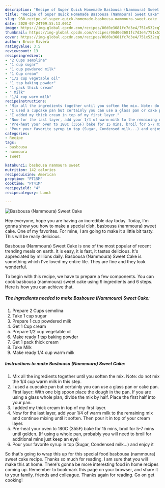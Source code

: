 ```yaml
---
description: "Recipe of Super Quick Homemade Basbousa (Nammoura) Sweet Cake"
title: "Recipe of Super Quick Homemade Basbousa (Nammoura) Sweet Cake"
slug: 930-recipe-of-super-quick-homemade-basbousa-nammoura-sweet-cake
date: 2020-07-24T09:55:13.001Z
image: https://img-global.cpcdn.com/recipes/06d0e3681fc7d3e4/751x532cq70/basbousa-nammoura-sweet-cake-recipe-main-photo.jpg
thumbnail: https://img-global.cpcdn.com/recipes/06d0e3681fc7d3e4/751x532cq70/basbousa-nammoura-sweet-cake-recipe-main-photo.jpg
cover: https://img-global.cpcdn.com/recipes/06d0e3681fc7d3e4/751x532cq70/basbousa-nammoura-sweet-cake-recipe-main-photo.jpg
author: Bruce Rivera
ratingvalue: 3.5
reviewcount: 13
recipeingredient:
- "2 Cups semolina"
- "1 cup sugar"
- "1 cup powdered milk"
- "1 Cup cream"
- "1/2 cup vegetable oil"
- "1 tsp baking powder"
- "1 pack thick cream"
- " Milk"
- "1/4 cup warm milk"
recipeinstructions:
- "Mix all the ingredients together until you soften the mix. Note: do not mix the 1/4 cup warm milk in this step."
- "I used a cupcake pan but certainly you can use a glass pan or cake pan. First layer: With one big spoon place the dough in the pan. If you are using a glass whole plan, divide the mix by half. Place the first half into your pan."
- "I added my thick cream in top of my first layer."
- "Now for the last layer, add your 1/4 of warm milk to the remaining mix and continue mixing until it soften. Then pour it in top of your cream layer."
- "Pre-heat your oven to 180C (355F) bake for 15 mins, broil for 5-7 mins until golden. (If using a whole pan, probably you will need to broil for additional mins just keep an eye)"
- "Pour your favorite syrup in top (Sugar, Condensed milk...) and enjoy it"
categories:
- Recipe
tags:
- basbousa
- nammoura
- sweet

katakunci: basbousa nammoura sweet 
nutrition: 142 calories
recipecuisine: American
preptime: "PT15M"
cooktime: "PT41M"
recipeyield: "4"
recipecategory: Lunch

---
```



![Basbousa (Nammoura) Sweet Cake](https://img-global.cpcdn.com/recipes/06d0e3681fc7d3e4/751x532cq70/basbousa-nammoura-sweet-cake-recipe-main-photo.jpg)

Hey everyone, hope you are having an incredible day today. Today, I'm gonna show you how to make a special dish, basbousa (nammoura) sweet cake. One of my favorites. For mine, I am going to make it a little bit tasty. This will be really delicious.



Basbousa (Nammoura) Sweet Cake is one of the most popular of recent trending meals on earth. It is easy, it is fast, it tastes delicious. It's appreciated by millions daily. Basbousa (Nammoura) Sweet Cake is something which I've loved my entire life. They are fine and they look wonderful.


To begin with this recipe, we have to prepare a few components. You can cook basbousa (nammoura) sweet cake using 9 ingredients and 6 steps. Here is how you can achieve that.

<!--inarticleads1-->

##### The ingredients needed to make Basbousa (Nammoura) Sweet Cake:

1. Prepare 2 Cups semolina
1. Take 1 cup sugar
1. Prepare 1 cup powdered milk
1. Get 1 Cup cream
1. Prepare 1/2 cup vegetable oil
1. Make ready 1 tsp baking powder
1. Get 1 pack thick cream
1. Take  Milk
1. Make ready 1/4 cup warm milk




<!--inarticleads2-->

##### Instructions to make Basbousa (Nammoura) Sweet Cake:

1. Mix all the ingredients together until you soften the mix. Note: do not mix the 1/4 cup warm milk in this step.
1. I used a cupcake pan but certainly you can use a glass pan or cake pan. First layer: With one big spoon place the dough in the pan. If you are using a glass whole plan, divide the mix by half. Place the first half into your pan.
1. I added my thick cream in top of my first layer.
1. Now for the last layer, add your 1/4 of warm milk to the remaining mix and continue mixing until it soften. Then pour it in top of your cream layer.
1. Pre-heat your oven to 180C (355F) bake for 15 mins, broil for 5-7 mins until golden. (If using a whole pan, probably you will need to broil for additional mins just keep an eye)
1. Pour your favorite syrup in top (Sugar, Condensed milk...) and enjoy it




So that's going to wrap this up for this special food basbousa (nammoura) sweet cake recipe. Thanks so much for reading. I am sure that you will make this at home. There's gonna be more interesting food in home recipes coming up. Remember to bookmark this page on your browser, and share it to your family, friends and colleague. Thanks again for reading. Go on get cooking!
